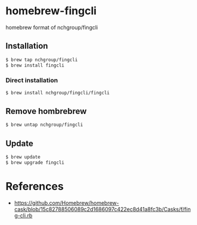 # homebrew-fingcli
homebrew format of nchgroup/fingcli

## Installation
```bash
$ brew tap nchgroup/fingcli
$ brew install fingcli
```

### Direct installation
```bash
$ brew install nchgroup/fingcli/fingcli
```

## Remove hombrebrew
```bash
$ brew untap nchgroup/fingcli
```

## Update
```bash
$ brew update
$ brew upgrade fingcli
```

# References
* https://github.com/Homebrew/homebrew-cask/blob/15c82788506089c2d1686097c422ec8d41a8fc3b/Casks/f/fing-cli.rb
